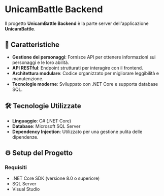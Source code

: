 # UnicamBattle Backend

Il progetto **UnicamBattle Backend** è la parte server dell'applicazione **UnicamBattle**.

## 🚀 Caratteristiche

- **Gestione dei personaggi**: Fornisce API per ottenere informazioni sui personaggi e le loro abilità.
- **API RESTful**: Endpoint strutturati per interagire con il frontend.
- **Architettura modulare**: Codice organizzato per migliorare leggibilità e manutenzione.
- **Tecnologie moderne**: Sviluppato con .NET Core e supporta database SQL.

## 🛠️ Tecnologie Utilizzate

- **Linguaggio**: C# (.NET Core)
- **Database**: Microsoft SQL Server
- **Dependency Injection**: Utilizzato per una gestione pulita delle dipendenze.

## ⚙️ Setup del Progetto

### Requisiti

- .NET Core SDK (versione 8.0 o superiore)
- SQL Server
- Visual Studio
